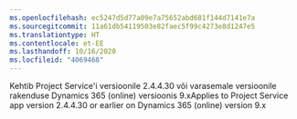```yaml
---
ms.openlocfilehash: ec5247d5d77a09e7a75652abd681f144d7141e7a
ms.sourcegitcommit: 11a61db54119503e82faec5f99c4273e8d1247e5
ms.translationtype: HT
ms.contentlocale: et-EE
ms.lasthandoff: 10/16/2020
ms.locfileid: "4069468"
---
```

<span data-ttu-id="9a008-101">Kehtib Project Service'i versioonile 2.4.4.30 või varasemale versioonile rakenduse Dynamics 365 (online) versioonis 9.x</span><span class="sxs-lookup"><span data-stu-id="9a008-101">Applies to Project Service app version 2.4.4.30 or earlier on Dynamics 365 (online) version 9.x</span></span>
